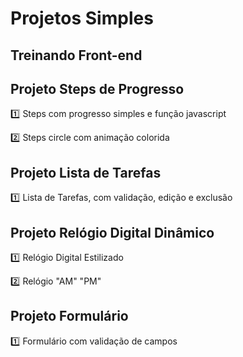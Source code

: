 # Projetos Simples

## Treinando Front-end

## Projeto Steps de Progresso

:one: Steps com progresso simples e função javascript

:two: Steps circle com animação colorida

## Projeto Lista de Tarefas

:one: Lista de Tarefas, com validação, edição e exclusão

## Projeto Relógio Digital Dinâmico

:one: Relógio Digital Estilizado

:two: Relógio "AM" "PM"

## Projeto Formulário 

:one: Formulário com validação de campos
